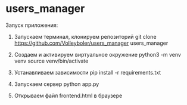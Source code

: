 # users_manager

Запуск приложения:
1) Запускаем терминал, клонируем репозиторий
  git clone https://github.com/Volleyboler/users_manager users_manager
  
2) Создаем и активируем виртуальное окружение
  python3 -m venv venv
  source venv/bin/activate

3) Устанавливаем зависимости
     pip install -r requirements.txt
   
4) Запускаем сервер
     python app.py

5) Открываем файл frontend.html в браузере
